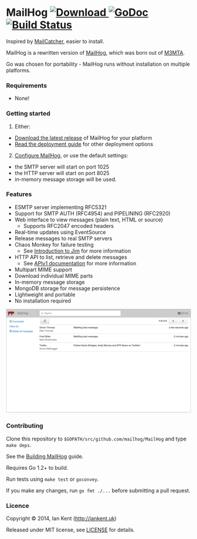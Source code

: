 MailHog [ ![Download](https://img.shields.io/github/release/mailhog/MailHog.svg) ](https://github.com/mailhog/MailHog/releases/tag/release%2F0.1.0) [![GoDoc](https://godoc.org/github.com/mailhog/MailHog?status.svg)](https://godoc.org/github.com/mailhog/MailHog) [![Build Status](https://travis-ci.org/mailhog/MailHog.svg?branch=master)](https://travis-ci.org/mailhog/MailHog)
=========

Inspired by [MailCatcher](http://mailcatcher.me/), easier to install.

MailHog is a rewritten version of [MailHog](https://github.com/ian-kent/MailHog), which was born out of [M3MTA](https://github.com/ian-kent/M3MTA).

Go was chosen for portability - MailHog runs without installation on multiple platforms.

### Requirements

* None!

### Getting started

1. Either:
  * [Download the latest release](/docs/RELEASES.md) of MailHog for your platform
  * [Read the deployment guide](/docs/DEPLOY.md) for other deployment options
2. [Configure MailHog](/docs/CONFIG.md), or use the default settings:
  * the SMTP server will start on port 1025
  * the HTTP server will start on port 8025
  * in-memory message storage will be used.

### Features

* ESMTP server implementing RFC5321
* Support for SMTP AUTH (RFC4954) and PIPELINING (RFC2920)
* Web interface to view messages (plain text, HTML or source)
  * Supports RFC2047 encoded headers
* Real-time updates using EventSource
* Release messages to real SMTP servers
* Chaos Monkey for failure testing
  * See [Introduction to Jim](/docs/JIM.md) for more information
* HTTP API to list, retrieve and delete messages
  * See [APIv1 documentation](/docs/APIv1.md) for more information
* Multipart MIME support
* Download individual MIME parts
* In-memory message storage
* MongoDB storage for message persistence
* Lightweight and portable
* No installation required

![Screenshot of MailHog web interface](/docs/MailHog.png "MailHog web interface")

### Contributing

Clone this repository to ```$GOPATH/src/github.com/mailhog/MailHog``` and type ```make deps```.

See the [Building MailHog](BUILD.md) guide.

Requires Go 1.2+ to build.

Run tests using ```make test``` or ```goconvey```.

If you make any changes, run ```go fmt ./...``` before submitting a pull request.

### Licence

Copyright ©‎ 2014, Ian Kent (http://iankent.uk)

Released under MIT license, see [LICENSE](LICENSE.md) for details.
